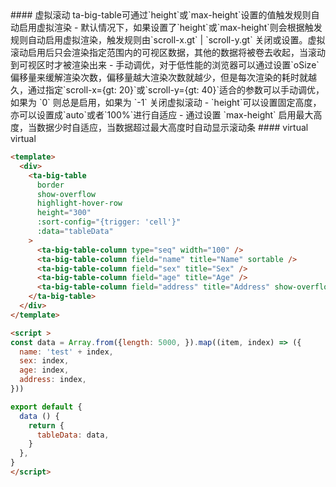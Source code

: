 <cn>
#### 虚拟滚动
ta-big-table可通过`height`或`max-height`设置的值触发规则自动启用虚拟渲染
- 默认情况下，如果设置了`height`或`max-height`则会根据触发规则自动启用虚拟渲染，触发规则由`scroll-x.gt` | `scroll-y.gt` 关闭或设置。虚拟滚动启用后只会渲染指定范围内的可视区数据，其他的数据将被卷去收起，当滚动到可视区时才被渲染出来
- 手动调优，对于低性能的浏览器可以通过设置`oSize`偏移量来缓解渲染次数，偏移量越大渲染次数就越少，但是每次渲染的耗时就越久，通过指定`scroll-x={gt: 20}`或`scroll-y={gt: 40}`适合的参数可以手动调优，如果为 `0` 则总是启用，如果为 `-1` 关闭虚拟滚动
- `height`可以设置固定高度，亦可以设置成`auto`或者`100%`进行自适应
- 通过设置 `max-height` 启用最大高度，当数据少时自适应，当数据超过最大高度时自动显示滚动条
</cn>

<us>
#### virtual
virtual
</us>

```html
<template>
  <div>
    <ta-big-table
      border
      show-overflow
      highlight-hover-row
      height="300"
      :sort-config="{trigger: 'cell'}"
      :data="tableData"
    >
      <ta-big-table-column type="seq" width="100" />
      <ta-big-table-column field="name" title="Name" sortable />
      <ta-big-table-column field="sex" title="Sex" />
      <ta-big-table-column field="age" title="Age" />
      <ta-big-table-column field="address" title="Address" show-overflow />
    </ta-big-table>
  </div>
</template>

<script >
const data = Array.from({length: 5000, }).map((item, index) => ({
  name: 'test' + index,
  sex: index,
  age: index,
  address: index,
}))

export default {
  data () {
    return {
      tableData: data,
    }
  },
}
</script>

```
